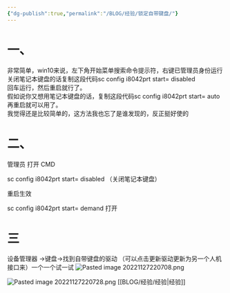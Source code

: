 ```yaml
---
{"dg-publish":true,"permalink":"/BLOG/经验/锁定自带键盘/"}
---
```



# 一、
非常简单，win10来说，左下角开始菜单搜索命令提示符，右键已管理员身份运行  
关闭笔记本键盘的话复制这段代码sc config i8042prt start= disabled  
回车运行，然后重启就行了。  
假如说你又想用笔记本键盘的话，复制这段代码sc config i8042prt start= auto  
再重启就可以用了。  
我觉得还是比较简单的，这方法我也忘了是谁发现的，反正挺好使的

# 二、
管理员 打开 CMD  
  
sc config i8042prt start= disabled （关闭笔记本键盘）  
  
重启生效  
  
sc config i8042prt start= demand 打开


# 三
 设备管理器  ->键盘->找到自带键盘的驱动  （可以点击更新驱动更新为另一个人机接口来）一个一个试一试
 ![Pasted image 20221127220708.png](/img/user/%E6%96%87%E4%BB%B6/Pasted%20image%2020221127220708.png)

![Pasted image 20221127220728.png](/img/user/%E6%96%87%E4%BB%B6/Pasted%20image%2020221127220728.png)
[[BLOG/经验/经验\|经验]]